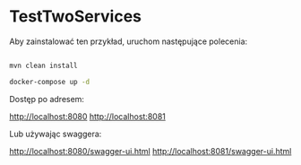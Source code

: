 # **TestTwoServices**

Aby zainstalować ten przykład, uruchom następujące polecenia:
```bash

mvn clean install

docker-compose up -d
```
Dostęp po adresem:

[http://localhost:8080](http://localhost:8080)
[http://localhost:8081](http://localhost:8081)

Lub używając swaggera:

[http://localhost:8080/swagger-ui.html](http://localhost:8080/swagger-ui.html)
[http://localhost:8081/swagger-ui.html](http://localhost:8081/swagger-ui.html)



